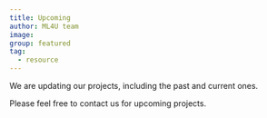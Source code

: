 ```yaml
---
title: Upcoming
author: ML4U team
image: 
group: featured
tag:
  - resource
---
```


<!-- excerpt start -->

We are updating our projects, including the past and current ones.

<!-- excerpt end -->

Please feel free to contact us for upcoming projects. 
